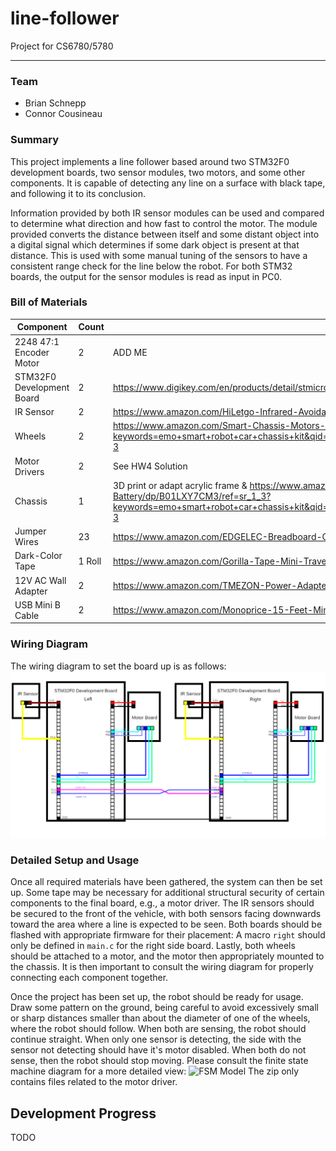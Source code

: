 
# line-follower
Project for CS6780/5780
____
### Team
 - Brian Schnepp
 - Connor Cousineau

### Summary

This project implements a line follower based around two STM32F0 development boards, two sensor modules, two motors, and some other components. It is capable of detecting any line on a surface with black tape, and following it to its conclusion.

Information provided by both IR sensor modules can be used and compared to determine what direction and how fast to control the motor. The module provided converts the distance between itself and some distant object into a digital signal which determines if some dark object is present at that distance. This is used with some manual tuning of the sensors to have a consistent range check for the line below the robot.
For both STM32 boards, the output for the sensor modules is read as input in PC0.

### Bill of Materials
| Component  | Count  | Store Link  |
|---|---|---|
|2248 47:1 Encoder Motor|  2 |  ADD ME |
|STM32F0 Development Board|  2 |https://www.digikey.com/en/products/detail/stmicroelectronics/STM32F0DISCOVERY/3045359|
|IR Sensor|  2 |https://www.amazon.com/HiLetgo-Infrared-Avoidance-Reflective-Photoelectric/dp/B07W97H2WS|
|Wheels | 2 | https://www.amazon.com/Smart-Chassis-Motors-Encoder-Battery/dp/B01LXY7CM3/ref=sr_1_3?keywords=emo+smart+robot+car+chassis+kit&qid=1651531657&sprefix=EMO+smart+robot+%2Caps%2C129&sr=8-3 |
|Motor Drivers | 2 | See HW4 Solution |
|Chassis | 1 | 3D print or adapt acrylic frame & https://www.amazon.com/Smart-Chassis-Motors-Encoder-Battery/dp/B01LXY7CM3/ref=sr_1_3?keywords=emo+smart+robot+car+chassis+kit&qid=1651531657&sprefix=EMO+smart+robot+%2Caps%2C129&sr=8-3|
|Jumper Wires | 23 | https://www.amazon.com/EDGELEC-Breadboard-Optional-Assorted-Multicolored/dp/B07GD2BWPY
|Dark-Color Tape | 1 Roll | https://www.amazon.com/Gorilla-Tape-Mini-Travel-Black/dp/B01M2AAGTZ
| 12V AC Wall Adapter | 2 | https://www.amazon.com/TMEZON-Power-Adapter-Supply-2-1mm/dp/B00Q2E5IXW/
| USB Mini B Cable | 2 | https://www.amazon.com/Monoprice-15-Feet-Mini-B-Ferrite-105450/dp/B002KL8N6A/

### Wiring Diagram
The wiring diagram to set the board up is as follows:
![Wiring Diagram](WiringDiragram.png)

### Detailed Setup and Usage
Once all required materials have been gathered, the system can then be set up.  Some tape may be necessary for additional structural security of certain components to the final board, e.g., a motor driver. The IR sensors should be secured to the front of the vehicle, with both sensors facing downwards toward the area where a line is expected to be seen. Both boards should be flashed with appropriate firmware for their placement: A macro ```right``` should only be defined in ```main.c``` for the right side board. Lastly, both wheels should be attached to a motor, and the motor then appropriately mounted to the chassis. It is then important to consult the wiring diagram for properly connecting each component together.

Once the project has been set up, the robot should be ready for usage. Draw some pattern on the ground, being careful to avoid excessively small or sharp distances smaller than about the diameter of one of the wheels, where the robot should follow. When both are sensing, the robot should continue straight. When only one sensor is detecting, the side with the sensor not detecting should have it's motor disabled. When both do not sense, then the robot should stop moving. Please consult the finite state machine diagram for a more detailed view:
![FSM Model](58F1D1B7-348A-478D-A0A1-7C6BF3568DC1.jpg)
The zip only contains files related to the motor driver. 
  
## Development Progress
TODO
